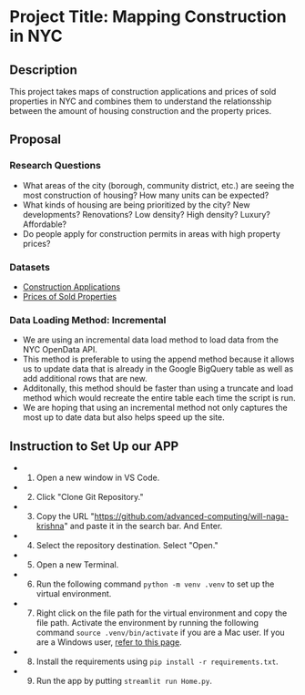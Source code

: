 # Project Title: Mapping Construction in NYC

## Description
This project takes maps of construction applications and prices of sold properties in NYC and combines them to understand the relationsship between the amount of housing construction and the property prices.

## Proposal 

### Research Questions
- What areas of the city (borough, community district, etc.) are seeing the most construction of housing? How many units can be expected?
- What kinds of housing are being prioritized by the city? New developments? Renovations? Low density? High density? Luxury? Affordable?
- Do people apply for construction permits in areas with high property prices?

### Datasets
- [Construction Applications](https://data.cityofnewyork.us/Housing-Development/DOB-NOW-Build-Job-Application-Filings/w9ak-ipjd/about_data)
- [Prices of Sold Properties](https://data.cityofnewyork.us/City-Government/NYC-Citywide-Annualized-Calendar-Sales-Update/w2pb-icbu/about_data)
  
### Data Loading Method: Incremental
- We are using an incremental data load method to load data from the NYC OpenData API.
- This method is preferable to using the append method because it allows us to update data that is already in the Google BigQuery table as well as add additional rows that are new.
- Additonally, this method should be faster than using a truncate and load method which would recreate the entire table each time the script is run.
- We are hoping that using an incremental method not only captures the most up to date data but also helps speed up the site.

## Instruction to Set Up our APP
- 1. Open a new window in VS Code.
- 2. Click "Clone Git Repository."
- 3. Copy the URL "https://github.com/advanced-computing/will-naga-krishna" and paste it in the search bar. And Enter.
- 4. Select the repository destination. Select "Open." 
- 5. Open a new Terminal. 
- 6. Run the following command `python -m venv .venv` to set up the virtual environment. 
- 7. Right click on the file path for the virtual environment and copy the file path. Activate the environment by running the following command `source .venv/bin/activate` if you are a Mac user. If you are a Windows user, [refer to this page](https://docs.python.org/3/library/venv.html#creating-virtual-environments).
- 8. Install the requirements using `pip install -r requirements.txt`.
- 9. Run the app by putting `streamlit run Home.py`.
